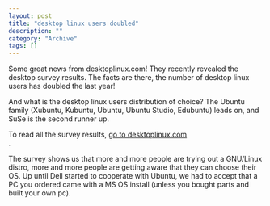 ```yaml
--- 
layout: post 
title: "desktop linux users doubled"
description: ""
category: "Archive"
tags: []
---  
```

<p>Some great news from desktoplinux.com! They recently revealed the desktop survey results. The facts are there, the number of desktop linux users has doubled the last year!</p> <p>And what is the desktop linux users distribution of choice? The Ubuntu family (Xubuntu, Kubuntu, Ubuntu, Ubuntu Studio, Edubuntu) leads on, and SuSe is the second runner up.</p> <p>To read all the survey results, <a href="http://www.desktoplinux.com/news/NS8454912761.html">go to desktoplinux.com</a> <br/>.</p> <p>The survey shows us that more and more people are trying out a GNU/Linux distro, more and more people are getting aware that they can choose their OS. Up until Dell started to cooperate with Ubuntu, we had to accept that a PC you ordered came with a MS OS install (unless you bought parts and built your own pc). </p>